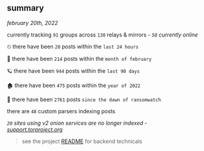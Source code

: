 
## summary
_february 20th, 2022_

currently tracking `91` groups across `130` relays & mirrors - _`58` currently online_

⏲ there have been `28` posts within the `last 24 hours`

🦈 there have been `214` posts within the `month of february`

🪐 there have been `944` posts within the `last 90 days`

🏚 there have been `475` posts within the `year of 2022`

🦕 there have been `2761` posts `since the dawn of ransomwatch`

there are `48` custom parsers indexing posts

_`20` sites using v2 onion services are no longer indexed - [support.torproject.org](https://support.torproject.org/onionservices/v2-deprecation/)_

> see the project [README](https://github.com/thetanz/ransomwatch#ransomwatch--) for backend technicals
